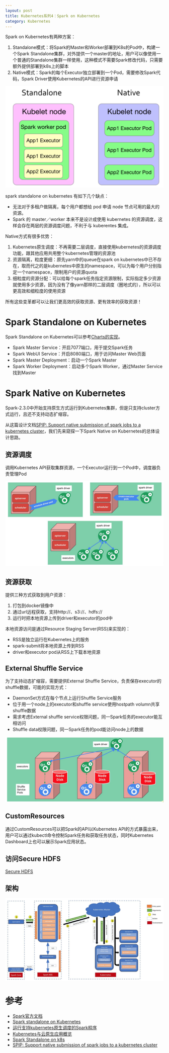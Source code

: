 ```yaml
---
layout: post
title: Kubernetes系列4：Spark on Kubernetes
category: Kubernetes
---
```


Spark on Kubernetes有两种方案：
1. Standalone模式：将Spark的Master和Worker部署到K8s的Pod中，构建一个Spark Standalone集群，对外提供一个master的地址，用户可以像使用一个普通的Standalone集群一样使用，这种模式不需要Spark修改代码，只需要额外提供部署到k8s上的脚本
2. Native模式：Spark的每个Executor独立部署到一个Pod，需要修改Spark代码，Spark Driver使用Kubernetes的API进行资源申请

![](/images/spark_on_k8s_1.png)

spark standalone on kubernetes 有如下几个缺点：
- 无法对于多租户做隔离，每个用户都想给 pod 申请 node 节点可用的最大的资源。
- Spark 的 master／worker 本来不是设计成使用 kubernetes 的资源调度，这样会存在两层的资源调度问题，不利于与 kuberentes 集成。

Native方式有很多优势：
1. Kubernetes原生调度：不再需要二层调度，直接使用kubernetes的资源调度功能，跟其他应用共用整个kubernetes管理的资源池
2. 资源隔离，粒度更细：原先yarn中的queue在spark on kubernetes中已不存在，取而代之的是kubernetes中原生的namespace，可以为每个用户分别指定一个namespace，限制用户的资源quota
3. 细粒度的资源分配：可以给每个spark任务指定资源限制，实际指定多少资源就使用多少资源，因为没有了像yarn那样的二层调度（圈地式的），所以可以更高效和细粒度的使用资源

所有这些变革都可以让我们更高效的获取资源、更有效率的获取资源！

# Spark Standalone on Kubernetes
Spark Standalone on Kubernetes可以参考[Charts的实现](https://github.com/kubernetes/charts/tree/master/stable/spark)。

- Spark Master Service：开启7077端口，用于提交Spark任务
- Spark WebUI Service：开启8080端口，用于访问Master Web页面
- Spark Master Deployment：启动一个Spark Master
- Spark Worker Deployment：启动多个Spark Worker，通过Master Service找到Master

# Spark Native on Kubernetes
Spark-2.3.0中开始支持原生方式运行到Kubernetes集群，但是只支持cluster方式运行，且还不支持动态扩缩容。

从这篇设计文档[SPIP: Support native submission of spark jobs to a kubernetes cluster](https://issues.apache.org/jira/browse/SPARK-18278)，我们先来窥探一下Spark Native on Kubernetes的总体设计思路。

## 资源调度
调用Kubernetes API获取集群资源，一个Executor运行到一个Pod中，调度器负责管理Pod

![](/images/spark_on_k8s_3.png)

## 资源获取
提供三种方式获取到用户资源：
1. 打包到docker镜像中
2. 通过url远程获取，支持http://、s3://、hdfs://
3. 运行时把本地资源上传到driver和executor的pod中

本地资源访问是通过Resource Staging Server(RSS)来实现的：
- RSS是独立运行在Kubernetes上的服务
- spark-submit将本地资源上传到RSS
- driver和executor pod从RSS上下载本地资源

## External Shuffle Service
为了支持动态扩缩容，需要提供External Shuffle Service，负责保存executor的shuffle数据，可能的实现方式：
- DaemonSet方式在每个节点上运行Shuffle Service服务
- 位于用一个node上的executor和shuffle service使用hostpath volumn共享shuffle数据
- 需求考虑External shuffle service权限问题，同一Spark任务的executor能互相访问
- Shuffle data权限问题，同一Spark任务的pod能访问node上的数据

![](/images/spark_on_k8s_4.png)

## CustomResources
通过CustomResources可以把Spark的API以Kubernetes API的方式暴露出来，用户可以通过kubectl命令控制Spark任务和获取任务状态，同时Kubernetes Dashboard上也可以展示Spark应用状态。

## 访问Secure HDFS
[Secure HDFS](https://docs.google.com/document/d/1RBnXD9jMDjGonOdKJ2bA1lN4AAV_1RwpU_ewFuCNWKg/edit)

## 架构
![](/images/spark_on_k8s_2.png)

# 参考
- [Spark官方文档](https://spark.apache.org/docs/latest/running-on-kubernetes.html)
- [Spark standalone on Kubernetes
](https://jimmysong.io/kubernetes-handbook/usecases/spark-standalone-on-kubernetes.html)
- [运行支持kubernetes原生调度的Spark程序](https://jimmysong.io/kubernetes-handbook/usecases/running-spark-with-kubernetes-native-scheduler.html)
- [Kubernetes与云原生应用概览](https://jimmysong.io/kubernetes-handbook/cloud-native/kubernetes-and-cloud-native-app-overview.html)
- [Spark Standalone on k8s](https://github.com/kubernetes/charts/tree/master/stable/spark)
- [SPIP: Support native submission of spark jobs to a kubernetes cluster](https://issues.apache.org/jira/browse/SPARK-18278)
